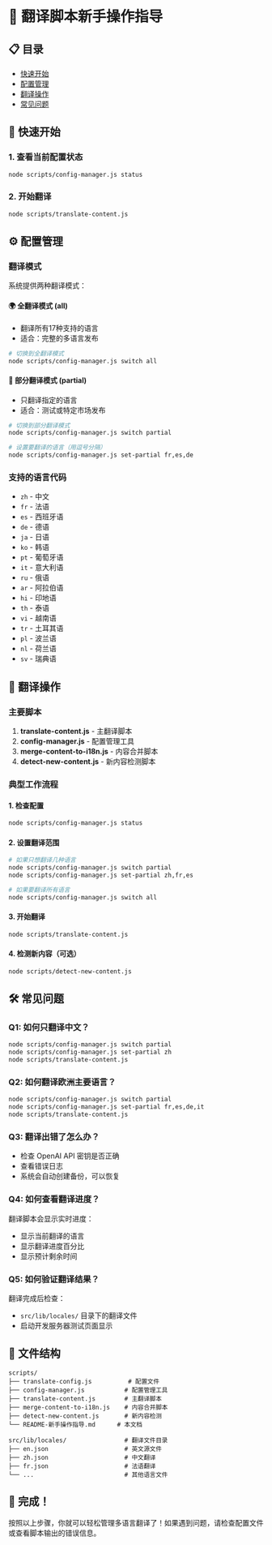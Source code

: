 # 🚀 翻译脚本新手操作指导

## 📋 目录
- [快速开始](#快速开始)
- [配置管理](#配置管理)
- [翻译操作](#翻译操作)
- [常见问题](#常见问题)

## 🎯 快速开始

### 1. 查看当前配置状态
```bash
node scripts/config-manager.js status
```

### 2. 开始翻译
```bash
node scripts/translate-content.js
```

## ⚙️ 配置管理

### 翻译模式
系统提供两种翻译模式：

#### 🌍 全翻译模式 (all)
- 翻译所有17种支持的语言
- 适合：完整的多语言发布

```bash
# 切换到全翻译模式
node scripts/config-manager.js switch all
```

#### 🎯 部分翻译模式 (partial)
- 只翻译指定的语言
- 适合：测试或特定市场发布

```bash
# 切换到部分翻译模式
node scripts/config-manager.js switch partial

# 设置要翻译的语言（用逗号分隔）
node scripts/config-manager.js set-partial fr,es,de
```

### 支持的语言代码
- `zh` - 中文
- `fr` - 法语  
- `es` - 西班牙语
- `de` - 德语
- `ja` - 日语
- `ko` - 韩语
- `pt` - 葡萄牙语
- `it` - 意大利语
- `ru` - 俄语
- `ar` - 阿拉伯语
- `hi` - 印地语
- `th` - 泰语
- `vi` - 越南语
- `tr` - 土耳其语
- `pl` - 波兰语
- `nl` - 荷兰语
- `sv` - 瑞典语

## 🔄 翻译操作

### 主要脚本
1. **translate-content.js** - 主翻译脚本
2. **config-manager.js** - 配置管理工具
3. **merge-content-to-i18n.js** - 内容合并脚本
4. **detect-new-content.js** - 新内容检测脚本

### 典型工作流程

#### 1. 检查配置
```bash
node scripts/config-manager.js status
```

#### 2. 设置翻译范围
```bash
# 如果只想翻译几种语言
node scripts/config-manager.js switch partial
node scripts/config-manager.js set-partial zh,fr,es

# 如果要翻译所有语言
node scripts/config-manager.js switch all
```

#### 3. 开始翻译
```bash
node scripts/translate-content.js
```

#### 4. 检测新内容（可选）
```bash
node scripts/detect-new-content.js
```

## 🛠️ 常见问题

### Q1: 如何只翻译中文？
```bash
node scripts/config-manager.js switch partial
node scripts/config-manager.js set-partial zh
node scripts/translate-content.js
```

### Q2: 如何翻译欧洲主要语言？
```bash
node scripts/config-manager.js switch partial
node scripts/config-manager.js set-partial fr,es,de,it
node scripts/translate-content.js
```

### Q3: 翻译出错了怎么办？
- 检查 OpenAI API 密钥是否正确
- 查看错误日志
- 系统会自动创建备份，可以恢复

### Q4: 如何查看翻译进度？
翻译脚本会显示实时进度：
- 显示当前翻译的语言
- 显示翻译进度百分比
- 显示预计剩余时间

### Q5: 如何验证翻译结果？
翻译完成后检查：
- `src/lib/locales/` 目录下的翻译文件
- 启动开发服务器测试页面显示

## 📁 文件结构

```
scripts/
├── translate-config.js          # 配置文件
├── config-manager.js           # 配置管理工具
├── translate-content.js        # 主翻译脚本
├── merge-content-to-i18n.js    # 内容合并脚本
├── detect-new-content.js       # 新内容检测
└── README-新手操作指导.md      # 本文档

src/lib/locales/                # 翻译文件目录
├── en.json                     # 英文源文件
├── zh.json                     # 中文翻译
├── fr.json                     # 法语翻译
└── ...                         # 其他语言文件
```

## 🎉 完成！

按照以上步骤，你就可以轻松管理多语言翻译了！如果遇到问题，请检查配置文件或查看脚本输出的错误信息。 